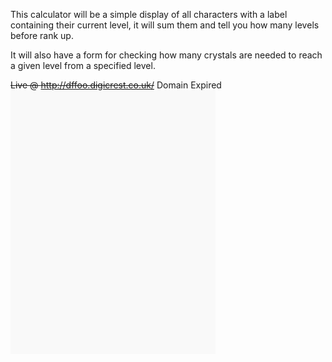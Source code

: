 This calculator will be a simple display of all characters with a label containing their current level, it will sum them and tell you how many levels before rank up.

It will also have a form for checking how many crystals are needed to reach a given level from a specified level.


<s>Live @ http://dffoo.digicrest.co.uk/</s> Domain Expired
<img src="https://github.com/Digicrest/practice-projects/blob/master/2-dffoo/rank_calculator/_sample.gif" width="65%" />
